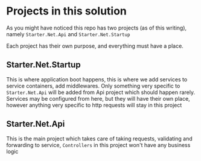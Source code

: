 # Projects in this solution
As you might have noticed this repo has two projects (as of this writing),
namely `Starter.Net.Api` and `Starter.Net.Startup`

Each project has their own purpose, and everything must have a place.

## Starter.Net.Startup
This is where application boot happens, this is where we add services to service containers, add middlewares.
Only something very specific to `Starter.Net.Api` will be added from Api project which should happen rarely.
Services may be configured from here, but they will have their own place,
however anything very specific to http requests will stay in this project

## Starter.Net.Api
This is the main project which takes care of taking requests,
validating and forwarding to service, `Controllers` in this project won't have any business logic

